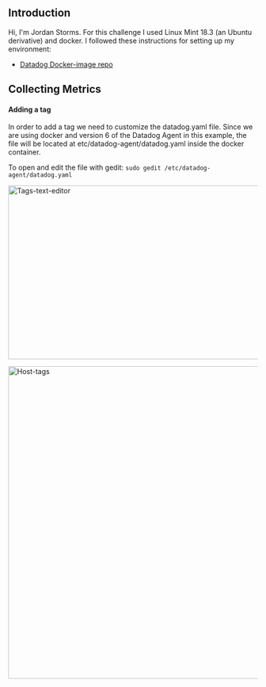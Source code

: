 ## Introduction
Hi, I'm Jordan Storms. For this challenge I used Linux Mint 18.3 (an Ubuntu derivative) and docker. I followed these instructions for setting up my environment: 
* [Datadog Docker-image repo](https://hub.docker.com/r/datadog/docker-dd-agent/)


## Collecting Metrics

#### Adding a tag
In order to add a tag we need to customize the datadog.yaml file. Since we are using docker and version 6 of the Datadog Agent in this example, the file will be located at etc/datadog-agent/datadog.yaml inside the docker container.

To open and edit the file with gedit:
```sudo gedit /etc/datadog-agent/datadog.yaml```

<a href="https://www.flickr.com/photos/158412660@N04/40499437960/in/dateposted/" title="Tags-text-editor"><img src="https://farm1.staticflickr.com/970/40499437960_2a79383464_z.jpg" width="640" height="351" alt="Tags-text-editor"></a>

<a href="https://www.flickr.com/photos/158412660@N04/28432878508/in/dateposted/" title="Host-tags"><img src="https://farm1.staticflickr.com/959/28432878508_76a0058106_z.jpg" width="640" height="631" alt="Host-tags"></a>
